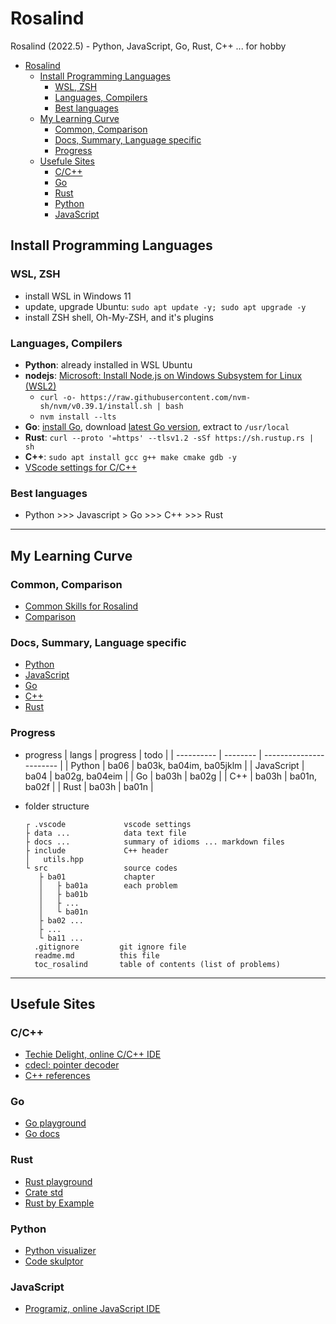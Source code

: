 # Rosalind
Rosalind (2022.5) - Python, JavaScript, Go, Rust, C++ ... for hobby

- [Rosalind](#rosalind)
  - [Install Programming Languages](#install-programming-languages)
    - [WSL, ZSH](#wsl-zsh)
    - [Languages, Compilers](#languages-compilers)
    - [Best languages](#best-languages)
  - [My Learning Curve](#my-learning-curve)
    - [Common, Comparison](#common-comparison)
    - [Docs, Summary, Language specific](#docs-summary-language-specific)
    - [Progress](#progress)
  - [Usefule Sites](#usefule-sites)
    - [C/C++](#cc)
    - [Go](#go)
    - [Rust](#rust)
    - [Python](#python)
    - [JavaScript](#javascript)

## Install Programming Languages

### WSL, ZSH
- install WSL in Windows 11
- update, upgrade Ubuntu: `sudo apt update -y; sudo apt upgrade -y`
- install ZSH shell, Oh-My-ZSH, and it's plugins

### Languages, Compilers
- **Python**: already installed in WSL Ubuntu
- **nodejs**: [Microsoft: Install Node.js on Windows Subsystem for Linux (WSL2)](https://docs.microsoft.com/en-us/windows/dev-environment/javascript/nodejs-on-wsl)
  - `curl -o- https://raw.githubusercontent.com/nvm-sh/nvm/v0.39.1/install.sh | bash`
  - `nvm install --lts`
- **Go**: [install Go](https://go.dev/doc/install), download [latest Go version](https://go.dev/dl/go1.18.3.linux-amd64.tar.gz), extract to `/usr/local`
- **Rust**: `curl --proto '=https' --tlsv1.2 -sSf https://sh.rustup.rs | sh`
- **C++**: `sudo apt install gcc g++ make cmake gdb -y`
- [VScode settings for C/C++](https://github.com/larynx95/rosalind/blob/main/docs/config_vscode.md)

### Best languages
- Python >>> Javascript > Go >>> C++ >>> Rust

---
## My Learning Curve

### Common, Comparison
- [Common Skills for Rosalind](https://github.com/larynx95/rosalind/blob/main/docs/common.md)
- [Comparison](https://github.com/larynx95/rosalind/blob/main/docs/comparison.md)

### Docs, Summary, Language specific
- [Python](https://github.com/larynx95/rosalind/blob/main/docs/topics_py.md)
- [JavaScript](https://github.com/larynx95/rosalind/blob/main/docs/topics_js.md)
- [Go](https://github.com/larynx95/rosalind/blob/main/docs/topics_go.md)
- [C++](https://github.com/larynx95/rosalind/blob/main/docs/topics_cpp.md)
- [Rust](https://github.com/larynx95/rosalind/blob/main/docs/topics_rust.md)

### Progress

- progress
    | langs      | progress | todo                    |
    | ---------- | -------- | ----------------------- |
    | Python     | ba06     | ba03k, ba04im, ba05jklm |
    | JavaScript | ba04     | ba02g, ba04eim          |
    | Go         | ba03h    | ba02g                   |
    | C++        | ba03h    | ba01n, ba02f            |
    | Rust       | ba03h    | ba01n                   |

- folder structure
    ```
    ┌ .vscode             vscode settings
    ├ data ...            data text file
    ├ docs ...            summary of idioms ... markdown files
    ├ include             C++ header
    │   utils.hpp
    └ src                 source codes
       ├ ba01             chapter
       │   ├ ba01a        each problem
       │   ├ ba01b
       │   ├ ...
       │   └ ba01n
       ├ ba02 ...
       ├ ...
       └ ba11 ...
      .gitignore         git ignore file
      readme.md          this file
      toc_rosalind       table of contents (list of problems)
---
## Usefule Sites

### C/C++
- [Techie Delight, online C/C++ IDE](https://techiedelight.com/compiler/)
- [cdecl: pointer decoder](https://cdecl.org/)
- [C++ references](https://en.cppreference.com/w/)

### Go
- [Go playground](https://go.dev/play/)
- [Go docs](https://pkg.go.dev/google.golang.org/api/docs/v1)

### Rust
- [Rust playground](https://play.rust-lang.org/)
- [Crate std](https://doc.rust-lang.org/stable/std/)
- [Rust by Example](https://doc.rust-lang.org/rust-by-example/)

### Python
- [Python visualizer](https://pythontutor.com/visualize.html)
- [Code skulptor](https://py3.codeskulptor.org/)

### JavaScript
- [Programiz, online JavaScript IDE](https://www.programiz.com/javascript/online-compiler/)